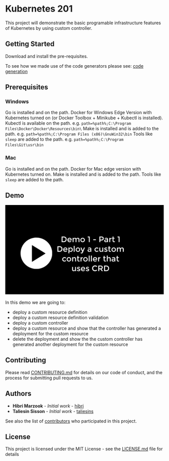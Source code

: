 # Kubernetes 201

This project will demonstrate the basic programable infrastructure features of Kubernetes by using custom controller.

## Getting Started

Download and install the pre-requisites.

To see how we made use of the code generators please see: [code generation](generate.md)

## Prerequisites

### Windows

Go is installed and on the path.
Docker for Windows Edge Version with Kubernetes turned on (or Docker Toolbox + Minikube + Kubectl is installed).
Kubectl is available on the path. e.g. `path=%path%;C:\Program Files\Docker\Docker\Resources\bin\`
Make is installed and is added to the path. e.g. `path=%path%;C:\Program Files (x86)\GnuWin32\bin`
Tools like `sleep` are added to the path. e.g. `path=%path%;C:\Program Files\Git\usr\bin`

### Mac

Go is installed and on the path.
Docker for Mac edge version with Kubernetes turned on.
Make is installed and is added to the path. 
Tools like `sleep` are added to the path.

## Demo

[![Watch the demo](/demo/Kubernetes-201_First_Frame.png?raw=true)](/demo/Kubernetes-201.mp4?raw=true)

In this demo we are going to:
* deploy a custom resource definition
* deploy a custom resource definition validation
* deploy a custom controller
* deploy a custom resource and show that the controller has generated a deployment for the custom resource
* delete the deployment and show the the custom controller has generated another deployment for the custom resource

## Contributing

Please read [CONTRIBUTING.md](https://github.com/contino/kubernetes-201) for details on our code of conduct, and the process for submitting pull requests to us.

## Authors

* **Hibri Marzook** - *Initial work* - [hibri](https://github.com/hibri)
* **Taliesin Sisson** - *Initial work* - [taliesins](https://github.com/taliesins)

See also the list of [contributors](https://github.com/contino/kubernetes-201/contributors) who participated in this project.

## License

This project is licensed under the MIT License - see the [LICENSE.md](LICENSE.md) file for details

